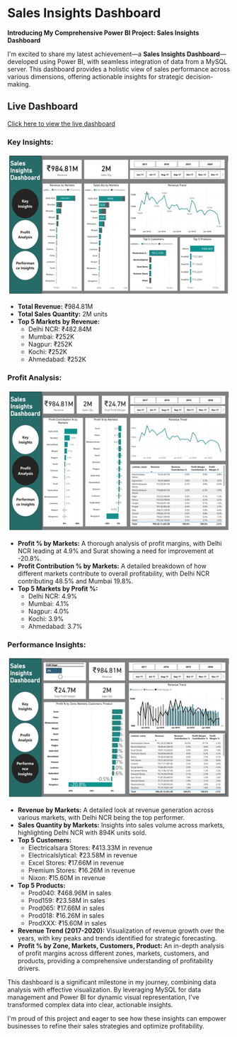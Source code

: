 # Sales Insights Dashboard


**Introducing My Comprehensive Power BI Project: Sales Insights Dashboard** 

I'm excited to share my latest achievement—a **Sales Insights Dashboard**—developed using Power BI, with seamless integration of data from a MySQL server. This dashboard provides a holistic view of sales performance across various dimensions, offering actionable insights for strategic decision-making.

## Live Dashboard
[Click here to view the live dashboard](https://app.powerbi.com/view?r=eyJrIjoiYzAyNWY5MzYtNTkyOC00ZGEzLTk5MDQtZGY3NGQwNzMwYTAyIiwidCI6IjMwOTJkZjBiLWRhMjMtNDA1Yi1iZDczLWU5YThmZWEwODM2MSJ9)

### Key Insights:
![Key Insights](https://github.com/inamdarmustafa11/Sales-Insights-Dashboard/blob/1070db77527042e4b679aed9b85c96278125199e/Key%20Insights.jpeg)


- **Total Revenue:** ₹984.81M
- **Total Sales Quantity:** 2M units
- **Top 5 Markets by Revenue:**
  - Delhi NCR: ₹482.84M
  - Mumbai: ₹252K
  - Nagpur: ₹252K
  - Kochi: ₹252K
  - Ahmedabad: ₹252K

### Profit Analysis:
![Profit Analysis](https://github.com/inamdarmustafa11/Sales-Insights-Dashboard/blob/e5f01e0999c60b1536520898d51609c092ce8617/Profit%20Analysis.jpeg)

- **Profit % by Markets:** A thorough analysis of profit margins, with Delhi NCR leading at 4.9% and Surat showing a need for improvement at -20.8%.
- **Profit Contribution % by Markets:** A detailed breakdown of how different markets contribute to overall profitability, with Delhi NCR contributing 48.5% and Mumbai 19.8%.
- **Top 5 Markets by Profit %:**
  - Delhi NCR: 4.9%
  - Mumbai: 4.1%
  - Nagpur: 4.0%
  - Kochi: 3.9%
  - Ahmedabad: 3.7%

### Performance Insights:
![Performance Insights](https://github.com/inamdarmustafa11/Sales-Insights-Dashboard/blob/740a02df3673a61b1e86dc664c6b7f59af10884d/Performance%20Insights.jpeg)

- **Revenue by Markets:** A detailed look at revenue generation across various markets, with Delhi NCR being the top performer.
- **Sales Quantity by Markets:** Insights into sales volume across markets, highlighting Delhi NCR with 894K units sold.
- **Top 5 Customers:**
  - Electricalsara Stores: ₹413.33M in revenue
  - Electricalslytical: ₹23.58M in revenue
  - Excel Stores: ₹17.66M in revenue
  - Premium Stores: ₹16.26M in revenue
  - Nixon: ₹15.60M in revenue
- **Top 5 Products:**
  - Prod040: ₹468.96M in sales
  - Prod159: ₹23.58M in sales
  - Prod065: ₹17.66M in sales
  - Prod018: ₹16.26M in sales
  - ProdXXX: ₹15.60M in sales
- **Revenue Trend (2017-2020):** Visualization of revenue growth over the years, with key peaks and trends identified for strategic forecasting.
- **Profit % by Zone, Markets, Customers, Product:** An in-depth analysis of profit margins across different zones, markets, customers, and products, providing a comprehensive understanding of profitability drivers.

This dashboard is a significant milestone in my journey, combining data analysis with effective visualization. By leveraging MySQL for data management and Power BI for dynamic visual representation, I've transformed complex data into clear, actionable insights.

I'm proud of this project and eager to see how these insights can empower businesses to refine their sales strategies and optimize profitability.

